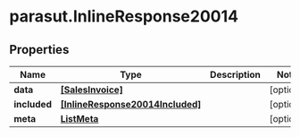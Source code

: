 # parasut.InlineResponse20014

## Properties
Name | Type | Description | Notes
------------ | ------------- | ------------- | -------------
**data** | [**[SalesInvoice]**](SalesInvoice.md) |  | [optional] 
**included** | [**[InlineResponse20014Included]**](InlineResponse20014Included.md) |  | [optional] 
**meta** | [**ListMeta**](ListMeta.md) |  | [optional] 


